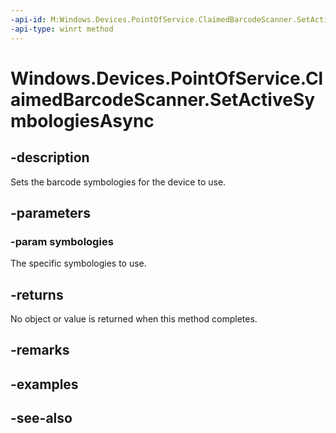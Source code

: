 ----api-id: M:Windows.Devices.PointOfService.ClaimedBarcodeScanner.SetActiveSymbologiesAsync(Windows.Foundation.Collections.IIterable{System.UInt32})
-api-type: winrt method
---<!-- Method syntaxpublic Windows.Foundation.IAsyncAction SetActiveSymbologiesAsync(Windows.Foundation.Collections.IIterable<System.UInt32> symbologies)--># Windows.Devices.PointOfService.ClaimedBarcodeScanner.SetActiveSymbologiesAsync## -descriptionSets the barcode symbologies for the device to use.## -parameters### -param symbologiesThe specific symbologies to use.## -returnsNo object or value is returned when this method completes.## -remarks## -examples## -see-also